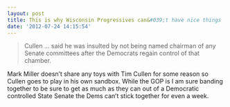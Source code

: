 ```yaml
---
layout: post
title: This is why Wisconsin Progressives can&#039;t have nice things
date: '2012-07-24 14:15:54'
---
```


> Cullen … said he was insulted by not being named chairman of any Senate committees after the Democrats regain control of that chamber.

Mark Miller doesn’t share any toys with Tim Cullen for some reason so Cullen goes to play in his own sandbox. While the GOP is I am sure banding together to be sure to get as much as they can out of a Democratic controlled State Senate the Dems can’t stick together for even a week.